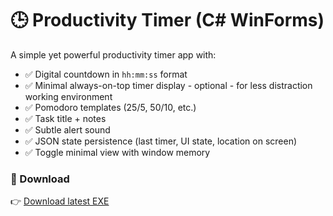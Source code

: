 # 🕒 Productivity Timer (C# WinForms)

A simple yet powerful productivity timer app with:

- ✅ Digital countdown in `hh:mm:ss` format
- ✅ Minimal always-on-top timer display - optional - for less distraction working environment
- ✅ Pomodoro templates (25/5, 50/10, etc.)
- ✅ Task title + notes
- ✅ Subtle alert sound
- ✅ JSON state persistence (last timer, UI state, location on screen)
- ✅ Toggle minimal view with window memory

### 🔽 Download

👉 [Download latest EXE](https://github.com/your-username/your-repo-name/releases/latest)
